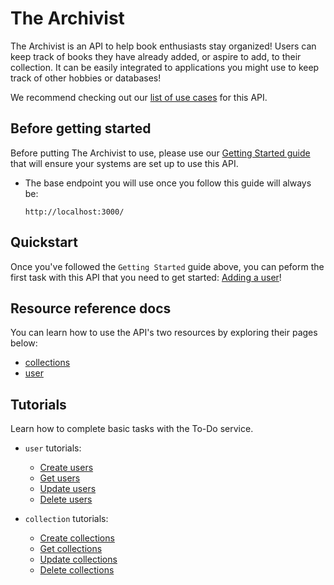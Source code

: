 

# The Archivist

The Archivist is an API to help book enthusiasts stay organized! Users can keep track of books they have already added, or aspire to add, to their collection. It can be easily integrated to applications you might use to keep track of other hobbies or databases!

We recommend checking out our [list of use cases](./Tutorials/use-cases.md) for this API.

## Before getting started

Before putting The Archivist to use, please use our [Getting Started guide](./Tutorials/getting-started.md) that will ensure your systems are set up to use this API.

* The base endpoint you will use once you follow this guide will always be:

  ``` shell
  http://localhost:3000/
  ```

## Quickstart
Once you've followed the `Getting Started` guide above, you can peform the first task with this API that you need to get started: [Adding a user](./Resources/CRUD-topics/add-users.md)!

## Resource reference docs
You can learn how to use the API's two resources by exploring their pages below:

* [collections](./Resources/collections.md)
* [user](./Resources/user.md)

## Tutorials

Learn how to complete basic tasks with the To-Do service.  

* `user` tutorials:
  * [Create users](./CRUD-topics/add-users.md)
  * [Get users](./CRUD-topics/get-users.md)
  * [Update users](./CRUD-topics/update-users.md)
  * [Delete users](./CRUD-topics/delete-users.md)
 
* `collection` tutorials:
  * [Create collections](./CRUD-topics/add-collections.md)
  * [Get collections](./CRUD-topics/get-collections.md)
  * [Update collections](./CRUD-topics/update-collections.md)
  * [Delete collections](./CRUD-topics/delete-collections.md)
